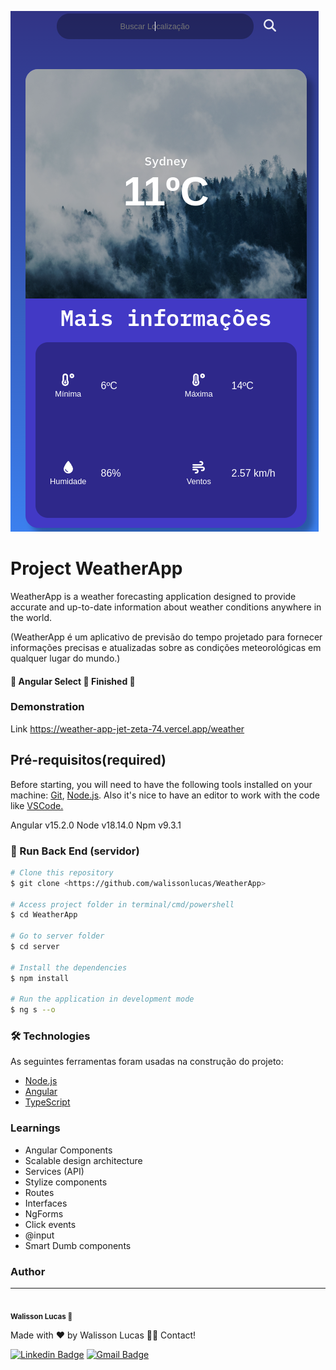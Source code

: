 
![Logo](https://github.com/walissonlucas/WeatherApp/blob/main/src/assets/WeatherApp.png)


# Project WeatherApp

WeatherApp is a weather forecasting application designed to provide accurate and up-to-date information about weather conditions anywhere in the world.

(WeatherApp é um aplicativo de previsão do tempo projetado para fornecer informações precisas e atualizadas sobre as condições meteorológicas em qualquer lugar do mundo.)



#### 🚧  Angular Select 🚀 Finished  🚧

### Demonstration

Link
https://weather-app-jet-zeta-74.vercel.app/weather

## Pré-requisitos(required)

Before starting, you will need to have the following tools installed on your machine:
[Git](https://git-scm.com), [Node.js](https://nodejs.org/en/). 
Also it's nice to have an editor to work with the code like [VSCode.](https://code.visualstudio.com/)

Angular v15.2.0
Node v18.14.0
Npm v9.3.1

### 🎲 Run Back End (servidor)

```bash
# Clone this repository
$ git clone <https://github.com/walissonlucas/WeatherApp>

# Access project folder in terminal/cmd/powershell
$ cd WeatherApp

# Go to server folder
$ cd server

# Install the dependencies
$ npm install

# Run the application in development mode
$ ng s --o

```

### 🛠 Technologies

As seguintes ferramentas foram usadas na construção do projeto:

- [Node.js](https://nodejs.org/en/)
- [Angular](https://angular.io/)
- [TypeScript](https://www.typescriptlang.org/)
### Learnings

- Angular Components
- Scalable design architecture
- Services (API)
- Stylize components
- Routes
- Interfaces
- NgForms
- Click events
- @input
- Smart Dumb components

### Author
---

 <img style="border-radius: 50%;" src="https://github.com/walissonlucas.png" width="100px;" alt=""/>
 <br />
 <sub><b>Walisson Lucas 🚀</b></sub></a> 

Made with ❤️ by Walisson Lucas 👋🏽 Contact!

[![Linkedin Badge](https://img.shields.io/badge/-Walisson-blue?style=flat-square&logo=Linkedin&logoColor=white&link=https://www.linkedin.com/in/tgmarinho/)](https://www.linkedin.com/in/walisson-lucas-sabino-dos-santos-a47b32141/) 
[![Gmail Badge](https://img.shields.io/badge/-walissonlucas1997@gmail.com-c14438?style=flat-square&logo=Gmail&logoColor=white&link=mailto:tgmarinho@gmail.com)](mailto:walissonlucas1997@gmail.com)

